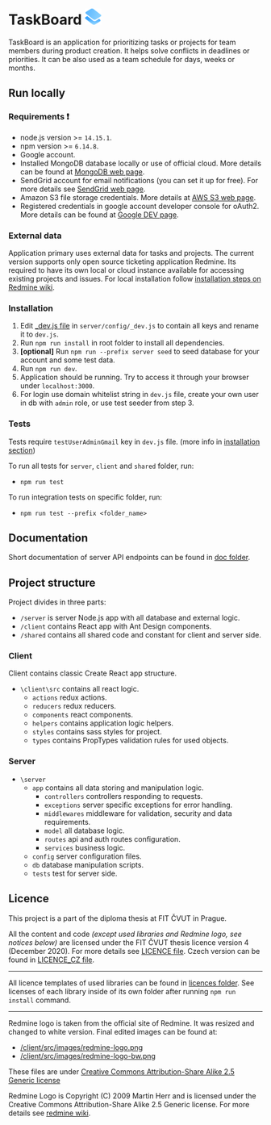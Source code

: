 # TaskBoard ![TaskBoard logo](client/public/favicon/favicon-32x32.png)

TaskBoard is an application for prioritizing tasks or projects for team members during product creation.
It helps solve conflicts in deadlines or priorities. It can be also used as a team schedule for days,
weeks or months.

## Run locally 
### Requirements ❗
- node.js version >= `14.15.1`.
- npm version >= `6.14.8`. 
- Google account.
- Installed MongoDB database locally or use of official cloud. More details can be found at [MongoDB web page](https://www.mongodb.com/).
- SendGrid account  for email notifications (you can set it up for free). For more details see [SendGrid web page](https://sendgrid.com/).
- Amazon S3 file storage credentials. More details at [AWS S3 web page](https://aws.amazon.com/s3/).
- Registered credentials in google account developer console for oAuth2. More details can be found at [Google DEV page](https://console.cloud.google.com/apis/credentials/oauthclient).

### External data
Application primary uses external data for tasks and projects. The current version supports only
open source ticketing application Redmine. Its required to have its own local or cloud instance 
available for accessing existing projects and issues. For local installation follow [installation steps on Redmine wiki](https://www.redmine.org/projects/redmine/wiki/redmineinstall). 

### Installation
1. Edit [_dev.js file](server/config/_dev.js) in `server/config/_dev.js` to contain all keys and rename it to `dev.js`.
2. Run `npm run install` in root folder to install all dependencies.
3.  **[optional]** Run `npm run --prefix server seed` to seed database for your account and some test data.
4. Run `npm run dev`.
5. Application should be running. Try to access it through your browser under `localhost:3000`.
6. For login use domain whitelist string in `dev.js` file, create your own user in db with `admin` role, 
or use test seeder from step 3.
 
### Tests
Tests require  `testUserAdminGmail` key in `dev.js` file. (more info in [installation section](#installation))

To run all tests for `server`, `client` and `shared` folder, run: 

- ```npm run test```

To run integration tests on specific folder, run: 

- `npm run test --prefix <folder_name>`

## Documentation
Short documentation of server API endpoints can be found in [doc folder](doc/README.md).

## Project structure
Project divides in three parts:
- `/server` is server Node.js app with all database and external logic.
- `/client` contains React app with Ant Design components.
- `/shared` contains all shared code and constant for client and server side.

### Client
Client contains classic Create React app structure. 

- `\client\src` contains all react logic.
    - `actions` redux actions.
    - `reducers` redux reducers.
    - `components` react components.
    - `helpers` contains application logic helpers.
    - `styles` contains sass styles for project.
    - `types` contains PropTypes validation rules for used objects.

### Server
- `\server`
    - `app` contains all data storing and manipulation logic.
        - `controllers` controllers responding to requests.
        - `exceptions` server specific exceptions for error handling.
        - `middlewares` middleware for validation, security and data requirements.
        - `model` all database logic.
        - `routes` api and auth routes configuration.
        - `services` business logic.  
    - `config` server configuration files.
    - `db` database manipulation scripts.  
    - `tests` test for server side.  

## Licence
This project is a part of the diploma thesis at FIT ČVUT in Prague.


All the content and code *(except used libraries and Redmine logo, see notices below)*
 are licensed under the FIT ČVUT thesis licence version 4 (December 2020). 
For more details see [LICENCE file](LICENCE.md). Czech version can be found in [LICENCE_CZ file](LICENCE.md).
 
---
 
All licence templates of used libraries can be found in [licences folder](licences). 
See licenses of each library inside of its own folder after running `npm run install` command.

---

Redmine logo is taken from the official site of Redmine. It was resized and changed to white version.
Final edited images can be found at:
- [/client/src/images/redmine-logo.png](/client/src/images/redmine-logo.png)
- [/client/src/images/redmine-logo-bw.png](/client/src/images/redmine-logo-bw.png)

These files are under [Creative Commons Attribution-Share Alike 2.5 Generic license](https://creativecommons.org/licenses/by-sa/2.5)  

Redmine Logo is Copyright (C) 2009 Martin Herr and is licensed under the Creative Commons Attribution-Share Alike 2.5 Generic license.
For more details see [redmine wiki](https://www.redmine.org/projects/redmine/wiki/logo).

